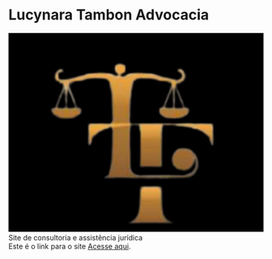 # Lucynara Tambon Advocacia

![Logo](https://raw.githubusercontent.com/DanielTambon/L/main/logoLucynara.jpg)  
Site de consultoria e assistência jurídica  
Este é o link para o site [Acesse aqui](https://lucynaratambonadvocacia.pages.net.br).
